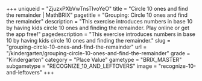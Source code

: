 +++
uniqueid = "ZjuzxPXbVwTnsTIvoYeO"
title = "Circle 10 ones and find the remainder | MathBRIX"
pagetitle = "Grouping: Circle 10 ones and find the remainder"
description = "This exercise introduces numbers in base 10 by having kids circle 10 ones and finding the remainder. Play online or get the app free!"
pagedescription = "This exercise introduces numbers in base 10 by having kids circle 10 ones and finding the remainder."
slug = "grouping-circle-10-ones-and-find-the-remainder"
url = "/kindergarten/grouping-circle-10-ones-and-find-the-remainder"
grade = "Kindergarten"
category = "Place Value"
gametype = "BRIX_MASTER"
subgametype = "RECOGNIZE_10_AND_LEFTOVERS"
image = "recognize-10-and-leftovers"
+++